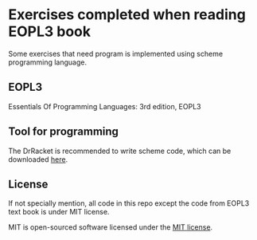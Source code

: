 Exercises completed when reading EOPL3 book
=================================

Some exercises that need program is implemented using scheme programming language.

EOPL3
-----

Essentials Of Programming Languages: 3rd edition, EOPL3

Tool for programming
--------------------

The DrRacket is recommended to write scheme code, which can be downloaded [here](https://download.racket-lang.org/).

License
-------

If not specially mention, all code in this repo except the code from EOPL3 text book is under MIT license.

MIT is open-sourced software licensed under the [MIT license](http://opensource.org/licenses/MIT).
